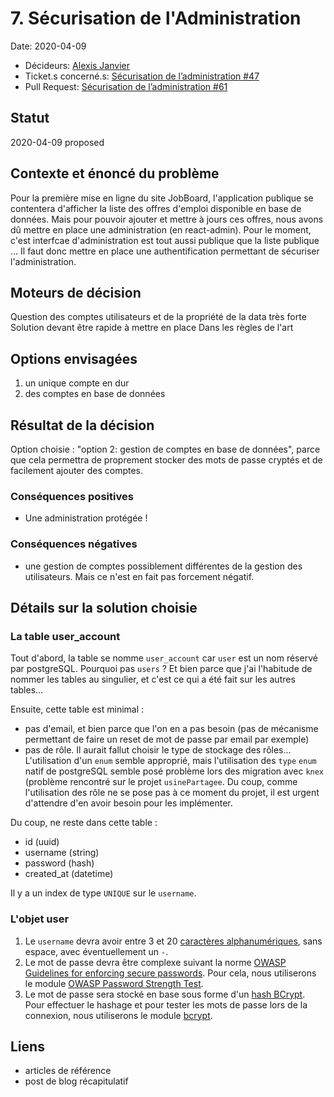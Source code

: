 # 7. Sécurisation de l'Administration

Date: 2020-04-09

- Décideurs: [Alexis Janvier](https://github.com/alexisjanvier)
- Ticket.s concerné.s: [Sécurisation de l’administration #47](https://github.com/CaenCamp/jobs-caen-camp/issues/47)
- Pull Request: [Sécurisation de l’administration #61](https://github.com/CaenCamp/jobs-caen-camp/pull/61)

## Statut

2020-04-09 proposed

## Contexte et énoncé du problème

Pour la première mise en ligne du site JobBoard, l'application publique se contentera d'afficher la liste des offres d'emploi disponible en base de données. Mais pour pouvoir ajouter et mettre à jours ces offres, nous avons dû mettre en place une administration (en react-admin). Pour le moment, c'est interfcae d'administration est tout aussi publique que la liste publique ... Il faut donc mettre en place une authentification permettant de sécuriser l'administration.

## Moteurs de décision

Question des comptes utilisateurs et de la propriété de la data très forte
Solution devant être rapide à mettre en place
Dans les règles de l'art

## Options envisagées

1) un unique compte en dur
2) des comptes en base de données

## Résultat de la décision

Option choisie : "option 2: gestion de comptes en base de données", parce que cela permettra de proprement stocker des mots de passe cryptés et de facilement ajouter des comptes.

### Conséquences positives

- Une administration protégée !

### Conséquences négatives

- une gestion de comptes possiblement différentes de la gestion des utilisateurs. Mais ce n'est en fait pas forcement négatif.

## Détails sur la solution choisie

### La table user_account

Tout d'abord, la table se nomme `user_account` car `user` est un nom réservé par postgreSQL. Pourquoi pas `users` ? Et bien parce que j'ai l'habitude de nommer les tables au singulier, et c'est ce qui a été fait sur les autres tables...

Ensuite, cette table est minimal :

- pas d'email, et bien parce que l'on en a pas besoin (pas de mécanisme permettant de faire un reset de mot de passe par email par exemple)
- pas de rôle. Il aurait fallut choisir le type de stockage des rôles... L'utilisation d'un `enum` semble approprié, mais l'utilisation des `type` `enum` natif de postgreSQL semble posé problème lors des migration avec `knex` (problème rencontré sur le projet `usinePartagee`. Du coup, comme l'utilisation des rôle ne se pose pas à ce moment du projet, il est urgent d'attendre d'en avoir besoin pour les implémenter.

Du coup, ne reste dans cette table :

- id (uuid)
- username (string)
- password (hash)
- created_at (datetime)

Il y a un index de type `UNIQUE` sur le `username`.

### L'objet user

1) Le `username` devra avoir entre 3 et 20 [caractères alphanumériques](https://fr.wikipedia.org/wiki/Caract%C3%A8re_alphanum%C3%A9rique), sans espace, avec éventuellement un `-`.
2) Le mot de passe devra être complexe suivant la norme [OWASP Guidelines for enforcing secure passwords](https://owasp.org/www-project-secure-coding-practices-quick-reference-guide/migrated_content). Pour cela, nous utiliserons le module [OWASP Password Strength Test](https://www.npmjs.com/package/owasp-password-strength-test).
3) Le mot de passe sera stocké en base sous forme d'un [hash BCrypt](https://fr.wikipedia.org/wiki/Bcrypt). Pour effectuer le hashage et pour tester les mots de passe lors de la connexion, nous utiliserons le module [bcrypt](https://www.npmjs.com/package/bcrypt).

## Liens

- articles de référence
- post de blog récapitulatif

